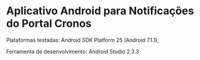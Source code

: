 # Aplicativo Android para Notificações do Portal Cronos


 Plataformas testadas: Android SDK Platform 25 (Android 7.1.1),

 Ferramenta de desenvolvimento: Android Studio 2.3.3

